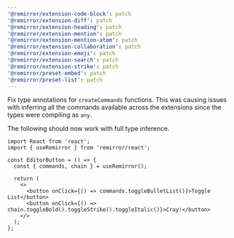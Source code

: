 ```yaml
---
'@remirror/extension-code-block': patch
'@remirror/extension-diff': patch
'@remirror/extension-heading': patch
'@remirror/extension-mention': patch
'@remirror/extension-mention-atom': patch
'@remirror/extension-collaboration': patch
'@remirror/extension-emoji': patch
'@remirror/extension-search': patch
'@remirror/extension-strike': patch
'@remirror/preset-embed': patch
'@remirror/preset-list': patch
---
```


Fix type annotations for `createCommands` functions. This was causing issues with inferring all the commands available across the extensions since the types were compiling as `any`.

The following should now work with full type inference.

```tsx
import React from 'react';
import { useRemirror } from 'remirror/react';

const EditorButton = () => {
  const { commands, chain } = useRemirror();

  return (
    <>
      <button onClick={() => commands.toggleBulletList()}>Toggle List</button>
      <button onClick={() => chain.toggleBold().toggleStrike().toggleItalic()}>Cray!</button>
    </>
  );
};
```

